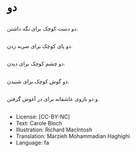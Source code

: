 # دو

##
دو دست کوچک برای نگه داشتن.

##
دو پای کوچک برای ضربه زدن.

##
دو چشم کوچک برای دیدن.

##
دو گوش کوچک برای شنیدن.

##
و دو بازوی عاشقانه برای در آغوش گرفتن.

##
* License: [CC-BY-NC]
* Text: Carole Bloch
* Illustration: Richard MacIntosh
* Translation: Marzieh Mohammadian Haghighi
* Language: fa
